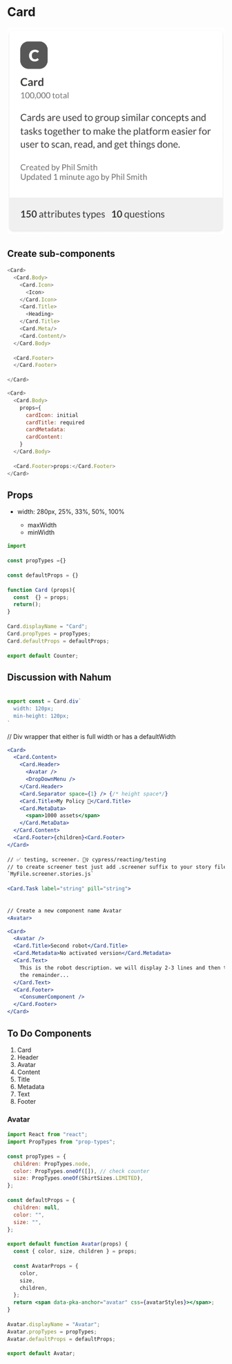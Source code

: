# Card

![Card](../imgs/card.PNG)

## Create sub-components

```js
<Card>
  <Card.Body>
    <Card.Icon>
      <Icon>
    </Card.Icon>
    <Card.Title>
      <Heading>
    </Card.Title>
    <Card.Meta/>
    <Card.Content/>
  </Card.Body>

  <Card.Footer>
  </Card.Footer>

</Card>
```

```js
<Card>
  <Card.Body>
    props={
      cardIcon: initial
      cardTitle: required
      cardMetadata:
      cardContent:
    }
  </Card.Body>

  <Card.Footer>props:</Card.Footer>
</Card>
```

## Props

- width: 280px, 25%, 33%, 50%, 100%

  - maxWidth
  - minWidth

```js
import

const propTypes ={}

const defaultProps = {}

function Card (props){
  const  {} = props;
  return();
}

Card.displayName = "Card";
Card.propTypes = propTypes;
Card.defaultProps = defaultProps;

export default Counter;
```

## Discussion with Nahum

```js

export const = Card.div`
  width: 120px;
  min-height: 120px;
`

```

<Card> // Div wrapper that either is full width or has a defaultWidth

```jsx
<Card>
  <Card.Content>
    <Card.Header>
      <Avatar />
      <DropDownMenu />
    </Card.Header>
    <Card.Separator space={1} /> {/* height space*/}
    <Card.Title>My Policy 🎉</Card.Title>
    <Card.MetaData>
      <span>1000 assets</span>
    </Card.MetaData>
  </Card.Content>
  <Card.Footer>{children}<Card.Footer>
</Card>

// ✅ testing, screener. 🙅‍♀️ cypress/reacting/testing
// to create screener test just add .screener suffix to your story file ex:
`MyFile.screener.stories.js`

<Card.Task label="string" pill="string">


// Create a new component name Avatar
<Avatar>
```

```jsx
<Card>
  <Avatar />
  <Card.Title>Second robot</Card.Title>
  <Card.Metadata>No activated version</Card.Metadata>
  <Card.Text>
    This is the robot description. we will display 2-3 lines and then truncate
    the remainder...
  </Card.Text>
  <Card.Footer>
    <ConsumerComponent />
  </Card.Footer>
</Card>
```

## To Do Components

1. Card
2. Header
3. Avatar
4. Content
5. Title
6. Metadata
7. Text
8. Footer

### Avatar

```jsx
import React from "react";
import PropTypes from "prop-types";

const propTypes = {
  children: PropTypes.node,
  color: PropTypes.oneOf([]), // check counter
  size: PropTypes.oneOf(ShirtSizes.LIMITED),
};

const defaultProps = {
  children: null,
  color: "",
  size: "",
};

export default function Avatar(props) {
  const { color, size, children } = props;

  const AvatarProps = {
    color,
    size,
    children,
  };
  return <span data-pka-anchor="avatar" css={avatarStyles}></span>;
}

Avatar.displayName = "Avatar";
Avatar.propTypes = propTypes;
Avatar.defaultProps = defaultProps;

export default Avatar;
```
